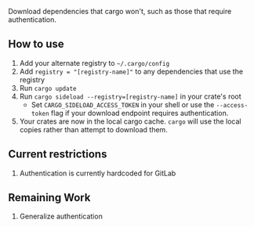 Download dependencies that cargo won't, such as those that require authentication.

## How to use
1. Add your alternate registry to `~/.cargo/config`
2. Add `registry = "[registry-name]"` to any dependencies that use the registry
3. Run `cargo update` 
4. Run `cargo sideload --registry=[registry-name]` in your crate's root
   - Set `CARGO_SIDELOAD_ACCESS_TOKEN` in your shell or use the `--access-token` 
   flag if your download endpoint requires authentication.
5. Your crates are now in the local cargo cache. `cargo` will use the local copies
   rather than attempt to download them.

## Current restrictions
1. Authentication is currently hardcoded for GitLab

## Remaining Work
1. Generalize authentication
